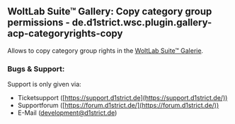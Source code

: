 ## WoltLab Suite™ Gallery: Copy category group permissions -  de.d1strict.wsc.plugin.gallery-acp-categoryrights-copy

Allows to copy category group rights in the  [WoltLab Suite™ Galerie](https://www.woltlab.com/de/apps/#gallery).


### Bugs & Support:
Support is only given via:
-   Ticketsupport ([https://support.d1strict.de](https://support.d1strict.de/))
-   Supportforum ([https://forum.d1strict.de/](https://forum.d1strict.de/))
-   E-Mail ([development@d1strict.de](mailto:development@d1strict.de))
